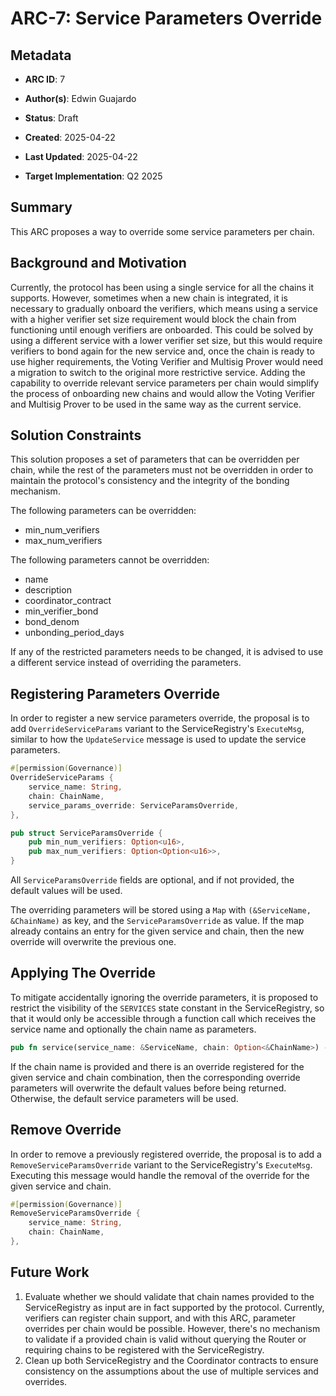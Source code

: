 # ARC-7: Service Parameters Override

## Metadata

- **ARC ID**: 7

- **Author(s)**: Edwin Guajardo

- **Status**: Draft

- **Created**: 2025-04-22

- **Last Updated**: 2025-04-22

- **Target Implementation**: Q2 2025

## Summary

This ARC proposes a way to override some service parameters per chain.

## Background and Motivation

Currently, the protocol has been using a single service for all the chains it supports. However, sometimes when a new chain is integrated, it is necessary to gradually onboard the verifiers, which means using a service with a higher verifier set size requirement would block the chain from functioning until enough verifiers are onboarded. This could be solved by using a different service with a lower verifier set size, but this would require verifiers to bond again for the new service and, once the chain is ready to use higher requirements, the Voting Verifier and Multisig Prover would need a migration to switch to the original more restrictive service. Adding the capability to override relevant service parameters per chain would simplify the process of onboarding new chains and would allow the Voting Verifier and Multisig Prover to be used in the same way as the current service.

## Solution Constraints

This solution proposes a set of parameters that can be overridden per chain, while the rest of the parameters must not be overridden in order to maintain the protocol's consistency and the integrity of the bonding mechanism.

The following parameters can be overridden:

- min_num_verifiers
- max_num_verifiers

The following parameters cannot be overridden:

- name
- description
- coordinator_contract
- min_verifier_bond
- bond_denom
- unbonding_period_days

If any of the restricted parameters needs to be changed, it is advised to use a different service instead of overriding the parameters.

## Registering Parameters Override

In order to register a new service parameters override, the proposal is to add `OverrideServiceParams` variant to the ServiceRegistry's `ExecuteMsg`, similar to how the `UpdateService` message is used to update the service parameters.

```rust
#[permission(Governance)]
OverrideServiceParams {
    service_name: String,
    chain: ChainName,
    service_params_override: ServiceParamsOverride,
},
```

```rust
pub struct ServiceParamsOverride {
    pub min_num_verifiers: Option<u16>,
    pub max_num_verifiers: Option<Option<u16>>,
}
```

All `ServiceParamsOverride` fields are optional, and if not provided, the default values will be used.

The overriding parameters will be stored using a `Map` with `(&ServiceName, &ChainName)` as key, and the `ServiceParamsOverride` as value. If the map already contains an entry for the given service and chain, then the new override will overwrite the previous one.

## Applying The Override

To mitigate accidentally ignoring the override parameters, it is proposed to restrict the visibility of the `SERVICES` state constant in the ServiceRegistry, so that it would only be accessible through a function call which receives the service name and optionally the chain name as parameters.

```rust
pub fn service(service_name: &ServiceName, chain: Option<&ChainName>) -> Result<Service, ContractError>
```

If the chain name is provided and there is an override registered for the given service and chain combination, then the corresponding override parameters will overwrite the default values before being returned. Otherwise, the default service parameters will be used.

## Remove Override

In order to remove a previously registered override, the proposal is to add a `RemoveServiceParamsOverride` variant to the ServiceRegistry's `ExecuteMsg`. Executing this message would handle the removal of the override for the given service and chain.

```rust
#[permission(Governance)]
RemoveServiceParamsOverride {
    service_name: String,
    chain: ChainName,
},
```

## Future Work

1. Evaluate whether we should validate that chain names provided to the ServiceRegistry as input are in fact supported by the protocol. Currently, verifiers can register chain support, and with this ARC, parameter overrides per chain would be possible. However, there's no mechanism to validate if a provided chain is valid without querying the Router or requiring chains to be registered with the ServiceRegistry.
2. Clean up both ServiceRegistry and the Coordinator contracts to ensure consistency on the assumptions about the use of multiple services and overrides.
